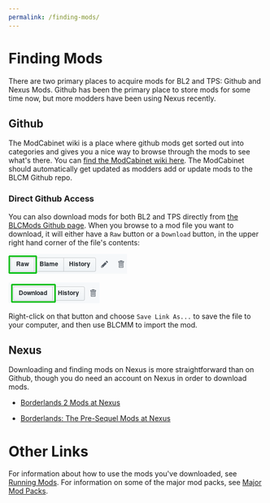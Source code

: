 ```yaml
---
permalink: /finding-mods/
---
```

# Finding Mods

There are two primary places to acquire mods for BL2 and TPS: Github and
Nexus Mods.  Github has been the primary place to store mods for some time
now, but more modders have been using Nexus recently.

## Github

The ModCabinet wiki is a place where github mods get sorted out into
categories and gives you a nice way to browse through the mods to see
what's there.  You can [find the ModCabinet wiki here](https://github.com/BLCM/ModCabinet/wiki).
The ModCabinet should automatically get updated as modders add or
update mods to the BLCM Github repo.

### Direct Github Access

You can also download mods for both BL2 and TPS directly from
[the BLCMods Github page](https://github.com/BLCM/BLCMods).
When you browse to a mod file you want to download, it will either have a
`Raw` button or a `Download` button, in the upper right hand corner of the
file's contents:

[![Raw Button](/img/github_raw.png)](/img/github_raw.png)

[![Download Button](/img/github_download.png)](/img/github_download.png)

Right-click on that button and choose `Save Link As...` to save the file to
your computer, and then use BLCMM to import the mod.

## Nexus

Downloading and finding mods on Nexus is more straightforward than on
Github, though you do need an account on Nexus in order to download
mods.

- [Borderlands 2 Mods at Nexus](https://www.nexusmods.com/borderlands2)

- [Borderlands: The Pre-Sequel Mods at Nexus](https://www.nexusmods.com/borderlands2)

# Other Links

For information about how to use the mods you've downloaded, see [Running Mods](/running-mods/).
For information on some of the major mod packs, see [Major Mod Packs](/mod-packs/).
